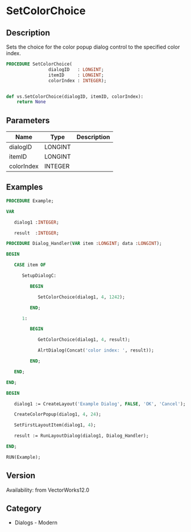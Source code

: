 # SetColorChoice

## Description
Sets the choice for the color popup dialog control to the specified color index.  

```pascal
PROCEDURE SetColorChoice(
				dialogID   : LONGINT;
				itemID     : LONGINT;
				colorIndex : INTEGER);
```

```python

def vs.SetColorChoice(dialogID, itemID, colorIndex):
    return None
```

## Parameters
|Name|Type|Description|
|---|---|---|
|dialogID|LONGINT||
|itemID|LONGINT||
|colorIndex|INTEGER||

## Examples
```pascal
PROCEDURE Example;

VAR

   dialog1 :INTEGER;

   result  :INTEGER;

PROCEDURE Dialog_Handler(VAR item :LONGINT; data :LONGINT);

BEGIN

   CASE item OF

      SetupDialogC:

         BEGIN

            SetColorChoice(dialog1, 4, 1242);

         END;

      1:

         BEGIN

            GetColorChoice(dialog1, 4, result);

            AlrtDialog(Concat('color index: ', result));

         END;

   END;

END;

BEGIN

   dialog1 := CreateLayout('Example Dialog', FALSE, 'OK', 'Cancel');

   CreateColorPopup(dialog1, 4, 24);

   SetFirstLayoutItem(dialog1, 4);

   result := RunLayoutDialog(dialog1, Dialog_Handler);

END;

RUN(Example);


```

## Version
Availability: from VectorWorks12.0
## Category
* Dialogs - Modern

